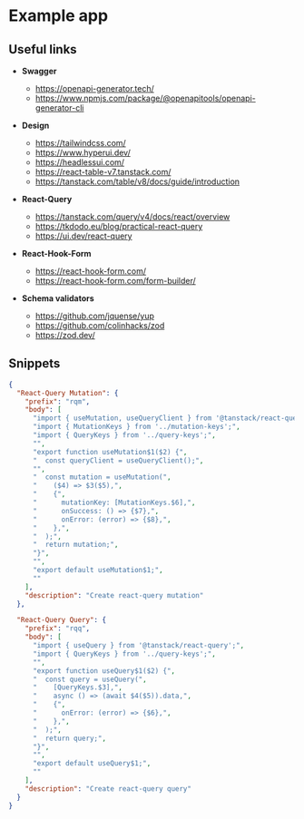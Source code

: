 # Example app

## Useful links

- **Swagger**

  - https://openapi-generator.tech/
  - https://www.npmjs.com/package/@openapitools/openapi-generator-cli

- **Design**

  - https://tailwindcss.com/
  - https://www.hyperui.dev/
  - https://headlessui.com/
  - https://react-table-v7.tanstack.com/
  - https://tanstack.com/table/v8/docs/guide/introduction

- **React-Query**

  - https://tanstack.com/query/v4/docs/react/overview
  - https://tkdodo.eu/blog/practical-react-query
  - https://ui.dev/react-query

- **React-Hook-Form**

  - https://react-hook-form.com/
  - https://react-hook-form.com/form-builder/

- **Schema validators**
  - https://github.com/jquense/yup
  - https://github.com/colinhacks/zod
  - https://zod.dev/

## Snippets

```json
{
  "React-Query Mutation": {
    "prefix": "rqm",
    "body": [
      "import { useMutation, useQueryClient } from '@tanstack/react-query';",
      "import { MutationKeys } from '../mutation-keys';",
      "import { QueryKeys } from '../query-keys';",
      "",
      "export function useMutation$1($2) {",
      "  const queryClient = useQueryClient();",
      "",
      "  const mutation = useMutation(",
      "    ($4) => $3($5),",
      "    {",
      "      mutationKey: [MutationKeys.$6],",
      "      onSuccess: () => {$7},",
      "      onError: (error) => {$8},",
      "    },",
      "  );",
      "  return mutation;",
      "}",
      "",
      "export default useMutation$1;",
      ""
    ],
    "description": "Create react-query mutation"
  },

  "React-Query Query": {
    "prefix": "rqq",
    "body": [
      "import { useQuery } from '@tanstack/react-query';",
      "import { QueryKeys } from '../query-keys';",
      "",
      "export function useQuery$1($2) {",
      "  const query = useQuery(",
      "    [QueryKeys.$3],",
      "    async () => (await $4($5)).data,",
      "    {",
      "      onError: (error) => {$6},",
      "    },",
      "  );",
      "  return query;",
      "}",
      "",
      "export default useQuery$1;",
      ""
    ],
    "description": "Create react-query query"
  }
}
```
